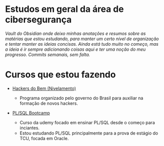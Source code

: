 # Estudos em geral da área de cibersegurança

*Vault do Obsidian onde deixo minhas anotações e resumos sobre as matérias que estou estudando, para manter um certo nível de organização e tentar manter as ideias concisas. Ainda está tudo muito no começo, mas a ídeia é ir sempre adicionando coisas aqui e ter uma noção do meu progresso. Commits semanais, sem falta.*

# Cursos que estou fazendo
- [Hackers do Bem (Nivelamento)](https://ava.hackersdobem.org.br/my/)
  - Programa organizado pelo governo do Brasil para auxiliar na formação de novos hackers.

- [PL/SQL Bootcamp](https://www.udemy.com/course/plsql-beginner-to-advanced-become-a-perfect-plsql-developer/)
  - Curso da udemy focado em ensinar PL/SQL desde o começo para inciantes.
  - Estou estudando PL/SQL principalmente para a prova de estágio do TCU, focada em Oracle.

